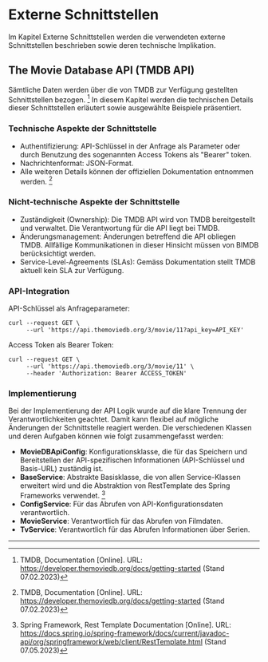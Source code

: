 # Externe Schnittstellen

Im Kapitel Externe Schnittstellen werden die verwendeten externe Schnittstellen beschrieben sowie deren technische Implikation.

## The Movie Database API (TMDB API)
Sämtliche Daten werden über die von TMDB zur Verfügung gestellten Schnittstellen bezogen. [^1] In diesem Kapitel werden die technischen Details dieser Schnittstellen erläutert sowie ausgewählte Beispiele präsentiert.

### Technische Aspekte der Schnittstelle
- Authentifizierung: API-Schlüssel in der Anfrage als Parameter oder durch Benutzung des sogenannten Access Tokens als "Bearer" token.
- Nachrichtenformat: JSON-Format.
- Alle weiteren Details können der offiziellen Dokumentation entnommen werden. [^1]


### Nicht-technische Aspekte der Schnittstelle
- Zuständigkeit (Ownership): Die TMDB API wird von TMDB bereitgestellt und verwaltet. Die Verantwortung für die API liegt bei TMDB.
- Änderungsmanagement: Änderungen betreffend die API obliegen TMDB. Allfällige Kommunikationen in dieser Hinsicht müssen von BIMDB berücksichtigt werden.
- Service-Level-Agreements (SLAs): Gemäss Dokumentation stellt TMDB aktuell kein SLA zur Verfügung.

### API-Integration
API-Schlüssel als Anfrageparameter:
```
curl --request GET \
     --url 'https://api.themoviedb.org/3/movie/11?api_key=API_KEY'
```
Access Token als Bearer Token:
```
curl --request GET \
     --url 'https://api.themoviedb.org/3/movie/11' \
     --header 'Authorization: Bearer ACCESS_TOKEN'
```

### Implementierung

Bei der Implementierung der API Logik wurde auf die klare Trennung der Verantwortlichkeiten geachtet. Damit kann flexibel auf mögliche Änderungen der Schnittstelle reagiert werden. Die verschiedenen Klassen und deren Aufgaben können wie folgt zusammengefasst werden:

- **MovieDBApiConfig**: Konfigurationsklasse, die für das Speichern und Bereitstellen der API-spezifischen Informationen (API-Schlüssel und Basis-URL) zuständig ist.
- **BaseService**: Abstrakte Basisklasse, die von allen Service-Klassen erweitert wird und die Abstraktion von RestTemplate des Spring Frameworks verwendet. [^3]
- **ConfigService**: Für das Abrufen von API-Konfigurationsdaten verantwortlich.
- **MovieService**: Verantwortlich für das Abrufen von Filmdaten.
- **TvService**: Verantwortlich für das Abrufen Informationen über Serien.


[^1]: TMDB, Documentation [Online]. URL: https://developer.themoviedb.org/docs/getting-started (Stand 07.02.2023)

[^2]: DigitalOcean, An Introduction to GraphQL [Online]. URL: https://www.digitalocean.com/community/tutorials/an-introduction-to-graphql (Stand 07.02.2023)

[^3]: Spring Framework, Rest Template Documentation [Online]. URL: https://docs.spring.io/spring-framework/docs/current/javadoc-api/org/springframework/web/client/RestTemplate.html (Stand 07.05.2023)
***